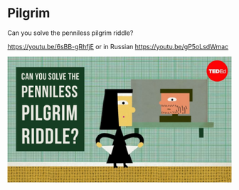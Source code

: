 # Pilgrim
Can you solve the penniless pilgrim riddle?

https://youtu.be/6sBB-gRhfjE
or in Russian
https://youtu.be/gP5oLsdWmac

![](pilgrim.jpg)
